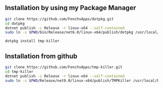 ## Installation by using my Package Manager
```bash
git clone https://github.com/FenchsApps/dotpkg.git
cd dotpkg
dotnet publish -c Release -r linux-x64 --self-contained
sudo ln -s $PWD/bin/Release/net6.0/linux-x64/publish/dotpkg /usr/local/bin/dotpkg

dotpkg install tmp-killer
```
## Installation from github
```bash
git clone https://github.com/FenchsApps/tmp-killer.git
cd tmp-killer
dotnet publish -c Release -r linux-x64 --self-contained
sudo ln -s $PWD/Release/net9.0/linux-x64/publish/TMPKiller /usr/local/bin/tmpkiller
